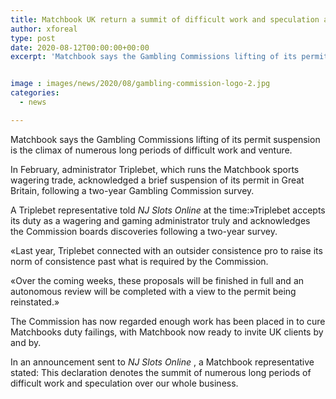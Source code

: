 ```yaml
---
title: Matchbook UK return a summit of difficult work and speculation as GC lifts suspension
author: xforeal 
type: post
date: 2020-08-12T00:00:00+00:00
excerpt: 'Matchbook says the Gambling Commissions lifting of its permit suspension is the summit of numerous long stretches of difficult work and investment '


image : images/news/2020/08/gambling-commission-logo-2.jpg
categories:
  - news

---
```

Matchbook says the Gambling Commissions lifting of its permit suspension is the climax of numerous long periods of difficult work and venture. 

In February, administrator Triplebet, which runs the Matchbook sports wagering trade, acknowledged a brief suspension of its permit in Great Britain, following a two-year Gambling Commission survey. 

A Triplebet representative told _NJ Slots Online_ at the time:&#187;Triplebet accepts its duty as a wagering and gaming administrator truly and acknowledges the Commission boards discoveries following a two-year survey. 

&#171;Last year, Triplebet connected with an outsider consistence pro to raise its norm of consistence past what is required by the Commission. 

&#171;Over the coming weeks, these proposals will be finished in full and an autonomous review will be completed with a view to the permit being reinstated.&#187; 

The Commission has now regarded enough work has been placed in to cure Matchbooks duty failings, with Matchbook now ready to invite UK clients by and by. 

In an announcement sent to _NJ Slots Online_ , a Matchbook representative stated: This declaration denotes the summit of numerous long periods of difficult work and speculation over our whole business.